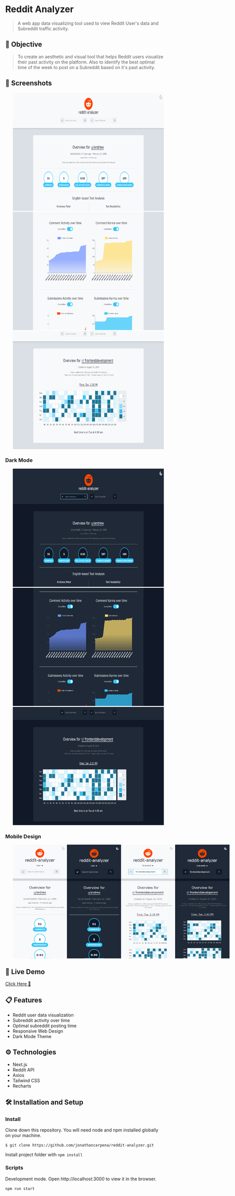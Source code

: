 # Reddit Analyzer

> A web app data visualizing tool used to view Reddit User's data and Subreddit
> traffic activity.

## 🚀 Objective

> To create an aesthetic and visual tool that helps Reddit users visualize their
> past activity on the platform. Also to identify the best optimal time of the
> week to post on a Subreddit based on it's past activity.

## 📸 Screenshots

<ul style="display:flex flex-direction:column">
<img src="./screenshots/user-light.PNG" width="690" height="375" alt="reddit-user-overview"> 
<img src="./screenshots/charts-light.PNG" width="690" height="375" alt="reddit-user-chart">
<img src="./screenshots/subreddit-light.PNG" width="690" height="375" alt="subreddit">    
</ul>

### Dark Mode

<ul style="display:flex flex-direction:column">
<img src="./screenshots/user-dark.PNG" width="690" height="375" alt="reddit-user-overview-dark">  
<img src="./screenshots/charts-dark.PNG" width="690" height="375" alt="reddit-user-chart-dark">
<img src="./screenshots/subreddit-dark.PNG" width="690" height="375" alt="subreddit-dark">
</ul>

### Mobile Design

<ul style="display:flex">
<img src="./screenshots/mobile-user-light.PNG" width="173" height="361" alt="mobile-user-overview">  
<img src="./screenshots/mobile-user-dark.PNG" width="173" height="361" alt="mobile-user-overview-dark">  
<img src="./screenshots/mobile-subreddit-light.PNG" width="173" height="361" alt="mobile-user-overview">  
<img src="./screenshots/mobile-subreddit-dark.PNG" width="173" height="361" alt="mobile-user-overview-dark">  
</ul>

## 🎥 Live Demo

<a href="https://jonathancarpena.me/work/demo/Reddit%20Analyzer" target="_blank" rel="noopener noreferrer">Click
Here 🔗</a>

## 📋 Features

-  Reddit user data visualization
-  Subreddit activity over time
-  Optimal subreddit posting time
-  Responsive Web Design
-  Dark Mode Theme

## ⚙ Technologies

-  Next.js
-  Reddit API
-  Axios
-  Tailwind CSS
-  Recharts

## 🛠 Installation and Setup

### Install

Clone down this repository. You will need node and npm installed globally on
your machine.

```
$ git clone https://github.com/jonathancarpena/reddit-analyzer.git
```

Install project folder with `npm install`

### Scripts

Development mode. Open http://localhost:3000 to view it in the browser.

```
npm run start
```

